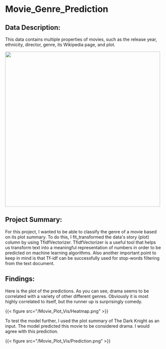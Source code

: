 # Movie_Genre_Prediction



## Data Description:
This data contains multiple properties of movies, such as the release year, ethnicity, director, genre, its Wikipedia page, and plot.


<img src="https://github.com/andrew-alarcon17/Movie_Genre_Prediction/blob/main/Movie_Plot_Vis/Bar_Chart.png" width="500">


## Project Summary:
For this project, I wanted to be able to classify the genre of a movie based on its plot summary.
To do this, I fit_transformed the data's story (plot) column by using TfidfVectorizer. TfidfVectorizer is a useful tool that helps us transform text into a meaningful representation of numbers in order to be predicted on machine learning algorithms.
Also another important point to keep in mind is that Tf-idf can be successfully used for stop-words filtering from the text document.

## Findings:
Here is the plot of the predictions. As you can see, drama seems to be correlated with a variety of other different genres. Obviously it is most highly correlated to itself, but the runner up is surprisingly comedy.


{{< figure src="/Movie_Plot_Vis/Heatmap.png" >}}


To test the model further, I used the plot summary of The Dark Knight as an input. The model predicted this movie to be considered drama. I would agree with this prediction.


{{< figure src="/Movie_Plot_Vis/Prediction.png" >}}





